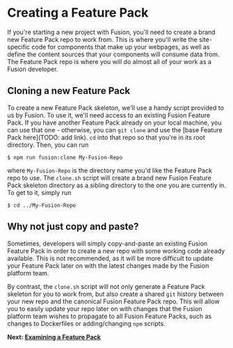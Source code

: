 # Creating a Feature Pack

If you're starting a new project with Fusion, you'll need to create a brand new Feature Pack repo to work from. This is where you'll write the site-specific code for components that make up your webpages, as well as define the content sources that your components will consume data from. The Feature Pack repo is where you will do almost all of your work as a Fusion developer.

## Cloning a new Feature Pack

To create a new Feature Pack skeleton, we'll use a handy script provided to us by Fusion. To use it, we'll need access to an existing Fusion Feature Pack. If you have another Feature Pack already on your local machine, you can use that one - otherwise, you can `git clone` and use the [base Feature Pack here](TODO: add link). `cd` into that repo so that you're in its root directory. Then, you can run

```
$ npm run fusion:clone My-Fusion-Repo
```

where `My-Fusion-Repo` is the directory name you'd like the Feature Pack repo to use. The `clone.sh` script will create a brand new Fusion Feature Pack skeleton directory as a sibling directory to the one you are currently in. To get to it, simply run

```
$ cd ../My-Fusion-Repo
```

## Why not just copy and paste?
Sometimes, developers will simply copy-and-paste an existing Fusion Feature Pack in order to create a new repo with some working code already available. This is not recommended, as it will be more difficult to update your Feature Pack later on with the latest changes made by the Fusion platform team.

By contrast, the `clone.sh` script will not only generate a Feature Pack skeleton for you to work from, but also create a shared `git` history between your new repo and the canonical Fusion Feature Pack repo. This will allow you to easily update your repo later on with changes that the Fusion platform team wishes to propagate to all Fusion Feature Packs, such as changes to Dockerfiles or adding/changing `npm` scripts.

**Next: [Examining a Feature Pack](./examining-feature-pack.md)**

